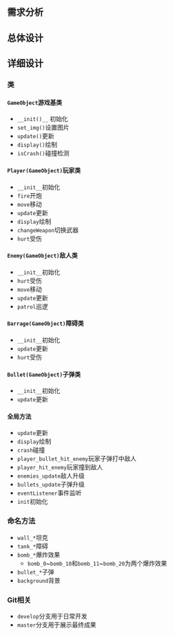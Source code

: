 ## 需求分析
## 总体设计
## 详细设计
### 类
#### `GameObject`游戏基类

* `__init()__`	初始化
* `set_img()`设置图片
* `update()`更新
* `display()`绘制
* `isCrash()`碰撞检测

#### `Player(GameObject)`玩家类

* `__init__`初始化
* `fire`开炮
* `move`移动
* `update`更新
* `display`绘制
* `changeWeapon`切换武器
* `hurt`受伤

#### `Enemy(GameObject)`敌人类

* `__init__`初始化
* `hurt`受伤
* `move`移动
* `update`更新
* `patrol`巡逻

#### `Barrage(GameObject)`障碍类

* `__init__`初始化
* `update`更新
* `hurt`受伤

#### `Bullet(GameObject)`子弹类

+ `__init__`初始化
+ `update`更新



#### 全局方法

+ `update`更新
+ `display`绘制
+ `crash`碰撞
+ `player_bullet_hit_enemy`玩家子弹打中敌人
+ `player_hit_enemy`玩家撞到敌人
+ `enemies_update`敌人升级
+ `bullets_update`子弹升级
+ `eventListener`事件监听
+ `init`初始化

### 命名方法

+ `wall_*`坦克
+ `tank_*`障碍
+ `bomb_*`爆炸效果
  + `bomb_0`~`bomb_10`和`bomb_11`~`bomb_20`为两个爆炸效果
+ `bullet_*`子弹
+ `background`背景

### Git相关
+ `develop`分支用于日常开发
+ `master`分支用于展示最终成果